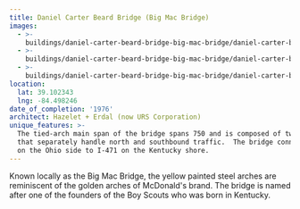 ```yaml
---
title: Daniel Carter Beard Bridge (Big Mac Bridge)
images:
  - >-
    buildings/daniel-carter-beard-bridge-big-mac-bridge/daniel-carter-beard-bridge-big-mac-bridge-0_uy8jwa
  - >-
    buildings/daniel-carter-beard-bridge-big-mac-bridge/daniel-carter-beard-bridge-big-mac-bridge-1_keakp5
  - >-
    buildings/daniel-carter-beard-bridge-big-mac-bridge/daniel-carter-beard-bridge-big-mac-bridge-2_x9urr7
location:
  lat: 39.102343
  lng: -84.498246
date_of_completion: '1976'
architect: Hazelet + Erdal (now URS Corporation)
unique_features: >-
  The tied-arch main span of the bridge spans 750 and is composed of two bridges
  that separately handle north and southbound traffic.  The bridge connects I-71
  on the Ohio side to I-471 on the Kentucky shore.
---
```


Known locally as the Big Mac Bridge, the yellow painted steel arches are reminiscent of the golden arches of McDonald's brand. The bridge is named after one of the founders of the Boy Scouts who was born in Kentucky.
